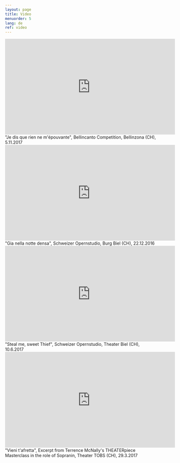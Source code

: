 ```yaml
---
layout: page
title: Video
menuorder: 5
lang: de
ref: video
---
```

<iframe width="560" height="315" src="https://www.youtube.com/embed/fGXCpbntlNE" frameborder="0" allowfullscreen></iframe>
"Je dis que rien ne m'épouvante", Bellincanto Competition, Bellinzona (CH), 5.11.2017

<iframe width="560" height="315" src="https://www.youtube.com/embed/nexmYD17vok" frameborder="0" allowfullscreen></iframe>
"Gia nella notte densa", Schweizer Opernstudio, Burg Biel (CH), 22.12.2016

<iframe width="560" height="315" src="https://www.youtube.com/embed/vaDi6sax8W8" frameborder="0" allowfullscreen></iframe>
"Steal me, sweet Thief", Schweizer Opernstudio, Theater Biel (CH), 10.6.2017

<iframe width="560" height="315" src="https://www.youtube.com/embed/sLY3ZvDcqoQ" frameborder="0" allowfullscreen></iframe>
"Vieni t'afretta", Excerpt from Terrence McNally's THEATERpiece Masterclass in the role of Sopranin, Theater TOBS (CH), 29.3.2017
